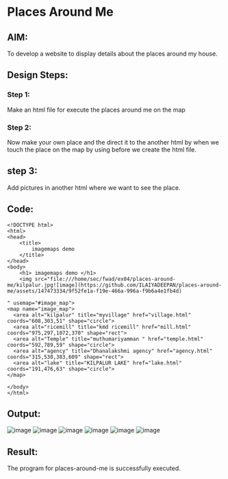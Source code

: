 # Places Around Me
## AIM:
To develop a website to display details about the places around my house.

## Design Steps:

### Step 1:

Make an html file for execute the places around me on the map

### Step 2:

Now make your own place and the direct it to the another html by when we touch the place on the map by using before we create the html file.

## step 3:

Add pictures in another html where we want to see the place.

## Code:
```
<!DOCTYPE html>
<html>
<head>
    <title>
        imagemaps demo
    </title>
</head>
<body>
    <h1> imagemaps demo </h1>
    <img src="file:///home/sec/fwad/ex04/places-around-me/kilpalur.jpg![image](https://github.com/ILAIYADEEPAN/places-around-me/assets/147473334/9f52fe1a-f19e-466a-996a-f9b6a4e1fb4d)

" usemap="#image_map">
<map name="image_map">
  <area alt="kilpalur" title="myvillage" href="village.html" coords="608,303,51" shape="circle">
  <area alt="ricemill" title="kmd ricemill" href="mill.html" coords="975,297,1072,370" shape="rect">
  <area alt="Temple" title="muthumariyamman " href="temple.html" coords="592,789,59" shape="circle">
  <area alt="agency" title="Dhanalakshmi agency" href="agency.html" coords="315,530,383,609" shape="rect">
  <area alt="lake" title="KILPALUR LAKE" href="lake.html" coords="191,476,63" shape="circle">
</map>

</body>
</html>
```

## Output:
![image](https://github.com/ILAIYADEEPAN/places-around-me/assets/147473334/64799d5f-29df-4a53-8077-ee44ee967557)
![image](https://github.com/ILAIYADEEPAN/places-around-me/assets/147473334/905b881b-dfc0-42f2-8987-ccecfceda9be)
![image](https://github.com/ILAIYADEEPAN/places-around-me/assets/147473334/7d5975c2-c724-4d15-a66a-a0969ee552fb)
![image](https://github.com/ILAIYADEEPAN/places-around-me/assets/147473334/7d91fdb5-d0ea-4d2a-8853-aaf1d68a530e)
![image](https://github.com/ILAIYADEEPAN/places-around-me/assets/147473334/5a8d73b1-b9d9-43c1-93ce-8efc94051355)
![image](https://github.com/ILAIYADEEPAN/places-around-me/assets/147473334/24c7d174-056d-4b11-9f72-b1dab8336c43)






## Result:
The program for places-around-me is successfully executed.
